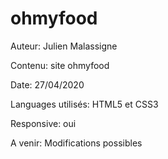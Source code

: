 # ohmyfood
Auteur: Julien Malassigne

Contenu: site ohmyfood

Date: 27/04/2020

Languages utilisés: HTML5 et CSS3

Responsive: oui

A venir: Modifications possibles